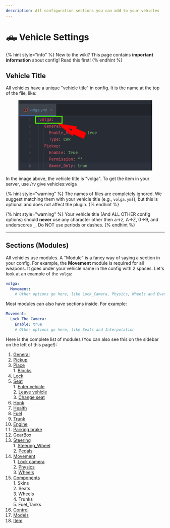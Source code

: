 ```yaml
---
description: All configuration sections you can add to your vehicles
---
```


# 🛻 Vehicle Settings

{% hint style="info" %}
New to the wiki? This page contains **important information** about config! Read this first!
{% endhint %}



## **Vehicle Title**

All vehicles have a unique "vehicle title" in config. It is the name at the top of the file, like:

<figure><img src="../../.gitbook/assets/vehicle_title.png" alt=""><figcaption></figcaption></figure>

In the image above, the vehicle title is "volga". To get the item in your server, use /rv give vehicles:volga

{% hint style="warning" %}
The names of files are completely ignored. We suggest matching them with your vehicle title (e.g., `volga.yml`), but this is optional and does not affect the plugin.
{% endhint %}

{% hint style="warning" %}
Your vehicle title (And ALL OTHER config options) should **never** use any character other then a->z, A->Z, 0->9, and underscores `_`. Do NOT use periods or dashes.
{% endhint %}

***

## Sections (Modules)

All vehicles use modules. A "Module" is a fancy way of saying a section in your config. For example, the **Movement** module is required for all weapons. It goes under your vehicle name in the config with 2 spaces. Let's look at an example of the `volga`:

```yaml
volga:
  Movement:
    # Other options go here, like Lock_Camera, Physics, Wheels and Events
```

Most modules can also have sections inside. For example:

```yaml
Movement:
  Lock_The_Camera:
    Enable: true
    # Other options go here, like Seats and Interpolation
```

Here is the complete list of modules (You can also see this on the sidebar on the left of this page!):

1. [General](general.md)
2. [Pickup](pickup.md)
3. [Place](place/)\
   1\. [Blocks](place/blocks.md)
4. [Lock](lock.md)
5. [Seat](seat/)\
   1\. [Enter vehicle](seat/enter-vehicle.md)\
   2\. [Leave vehicle](seat/leave-vehicle.md)\
   3\. [Change seat](seat/change-seat.md)
6. [Honk](honk.md)
7. [Health](health.md)
8. [Fuel](fuel.md)
9. [Trunk](trunk.md)
10. [Engine](engine.md)
11. [Parking brake](parking-brake.md)
12. [GearBox](gearbox.md)
13. [Steering](steering/)\
    1\. [Steering\_Wheel](steering/steering-wheel.md)\
    2\. [Pedals](steering/pedals.md)
14. [Movement](movement/)\
    1\. [Lock camera](movement/lock-camera.md)\
    2\. [Physics](movement/physics.md)\
    3\. [Wheels](movement/wheels.md)
15. [Components](components.md)\
    1\. Skins\
    2\. Seats\
    3\. Wheels\
    4\. Trunks\
    5\. Fuel\_Tanks
16. [Control](control.md)
17. [Models](models.md)
18. [Item](item.md)
